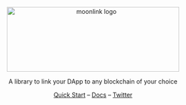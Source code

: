 <p align="center">
  <picture>
    <source media="(min-width:470px)" srcset="https://i.imgur.com/9sb9xyp.png">
    <source media="(min-width:465px)" srcset="https://i.imgur.com/0UOxhid.png">
    <img alt="moonlink logo" src="https://i.imgur.com/9sb9xyp.png" style="width: 400px; height: 150px;">
  </picture>
</p>

<p align="center">
  A library to link your DApp to any blockchain of your choice
<p>

<div align="center">
  <a href="https://moonlink.sh/docs/getting-started">Quick Start</a> –
  <a href="https://moonlink.sh">Docs</a> –
  <a href="https://twitter.com/moonlink_sh">Twitter</a>
</div>
